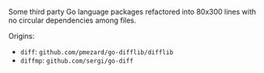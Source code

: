 Some third party Go language packages refactored into 80x300 lines
with no circular dependencies among files.

Origins:

- `diff`: `github.com/pmezard/go-difflib/difflib`
- `diffmp`: `github.com/sergi/go-diff`
